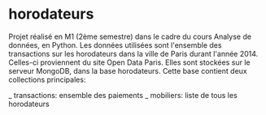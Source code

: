 # horodateurs
Projet réalisé en M1 (2ème semestre) dans le cadre du cours Analyse de données, en Python. Les données utilisées sont l'ensemble des transactions sur les horodateurs dans la ville de Paris durant l'année 2014. Celles-ci proviennent du site Open Data Paris. Elles sont stockées sur le serveur MongoDB, dans la base horodateurs.
Cette base contient deux collections principales: 

  _ transactions: ensemble des paiements
  _ mobiliers: liste de tous les horodateurs 

